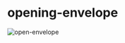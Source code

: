 # opening-envelope
![open-envelope](https://github.com/Silvi17/opening-envelope/assets/107277624/5f7b36fa-2400-4074-bef8-4f400552373e)
